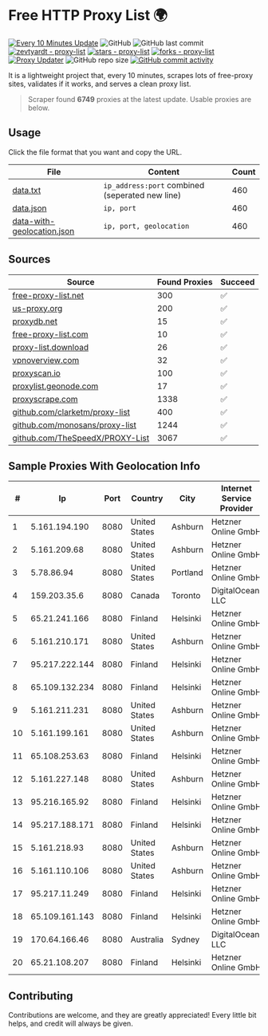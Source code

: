 
# Free HTTP Proxy List 🌍

[![Every 10 Minutes Update](https://github.com/mertguvencli/http-proxy-list/actions/workflows/main.yml/badge.svg?branch=main)](https://github.com/mertguvencli/http-proxy-list/actions/workflows/main.yml)
![GitHub](https://img.shields.io/github/license/mertguvencli/http-proxy-list)
![GitHub last commit](https://img.shields.io/github/last-commit/mertguvencli/http-proxy-list)
[![zevtyardt - proxy-list](https://img.shields.io/static/v1?label=zevtyardt&message=proxy-list&color=blue&logo=github)](https://github.com/zevtyardt/proxy-list "Go to GitHub repo")
[![stars - proxy-list](https://img.shields.io/github/stars/zevtyardt/proxy-list?style=social)](https://github.com/zevtyardt/proxy-list)
[![forks - proxy-list](https://img.shields.io/github/forks/zevtyardt/proxy-list?style=social)](https://github.com/zevtyardt/proxy-list)
[![Proxy Updater](https://github.com/zevtyardt/proxy-list/workflows/Proxy%20Updater/badge.svg)](https://github.com/zevtyardt/proxy-list/actions?query=workflow:"Proxy+Updater")
![GitHub repo size](https://img.shields.io/github/repo-size/zevtyardt/proxy-list)
[![GitHub commit activity](https://img.shields.io/github/commit-activity/m/zevtyardt/proxy-list?logo=commits)](https://github.com/zevtyardt/proxy-list/commits/main)

It is a lightweight project that, every 10 minutes, scrapes lots of free-proxy sites, validates if it works, and serves a clean proxy list.

> Scraper found **6749** proxies at the latest update. Usable proxies are below.

## Usage

Click the file format that you want and copy the URL.

|File|Content|Count|
|----|-------|-----|
|[data.txt](https://raw.githubusercontent.com/mertguvencli/http-proxy-list/main/proxy-list/data.txt)|`ip_address:port` combined (seperated new line)|460|
|[data.json](https://raw.githubusercontent.com/mertguvencli/http-proxy-list/main/proxy-list/data.json)|`ip, port`|460|
|[data-with-geolocation.json](https://raw.githubusercontent.com/mertguvencli/http-proxy-list/main/proxy-list/data-with-geolocation.json)|`ip, port, geolocation`|460|

## Sources

|Source|Found Proxies|Succeed|
|------|-------------|-------|
|[free-proxy-list.net](https://free-proxy-list.net)|300|✅|
|[us-proxy.org](https://www.us-proxy.org)|200|✅|
|[proxydb.net](http://proxydb.net)|15|✅|
|[free-proxy-list.com](https://free-proxy-list.com/?page=&port=&type%5B%5D=http&type%5B%5D=https&up_time=0&search=Search)|10|✅|
|[proxy-list.download](https://www.proxy-list.download/HTTP)|26|✅|
|[vpnoverview.com](https://vpnoverview.com/privacy/anonymous-browsing/free-proxy-servers)|32|✅|
|[proxyscan.io](https://www.proxyscan.io)|100|✅|
|[proxylist.geonode.com](https://proxylist.geonode.com/api/proxy-list?limit=300&page=1&sort_by=lastChecked&sort_type=desc&protocols=http,https)|17|✅|
|[proxyscrape.com](https://api.proxyscrape.com/v2/?request=displayproxies&protocol=http&timeout=10000&country=all&ssl=all&anonymity=all)|1338|✅|
|[github.com/clarketm/proxy-list](https://raw.githubusercontent.com/clarketm/proxy-list/master/proxy-list-raw.txt)|400|✅|
|[github.com/monosans/proxy-list](https://raw.githubusercontent.com/monosans/proxy-list/main/proxies/http.txt)|1244|✅|
|[github.com/TheSpeedX/PROXY-List](https://raw.githubusercontent.com/TheSpeedX/PROXY-List/master/http.txt)|3067|✅|


## Sample Proxies With Geolocation Info

|#|Ip|Port|Country|City|Internet Service Provider|
|-|--|----|-------|----|-------------------------|
|1|5.161.194.190|8080|United States|Ashburn|Hetzner Online GmbH|
|2|5.161.209.68|8080|United States|Ashburn|Hetzner Online GmbH|
|3|5.78.86.94|8080|United States|Portland|Hetzner Online GmbH|
|4|159.203.35.6|8080|Canada|Toronto|DigitalOcean, LLC|
|5|65.21.241.166|8080|Finland|Helsinki|Hetzner Online GmbH|
|6|5.161.210.171|8080|United States|Ashburn|Hetzner Online GmbH|
|7|95.217.222.144|8080|Finland|Helsinki|Hetzner Online GmbH|
|8|65.109.132.234|8080|Finland|Helsinki|Hetzner Online GmbH|
|9|5.161.211.231|8080|United States|Ashburn|Hetzner Online GmbH|
|10|5.161.199.161|8080|United States|Ashburn|Hetzner Online GmbH|
|11|65.108.253.63|8080|Finland|Helsinki|Hetzner Online GmbH|
|12|5.161.227.148|8080|United States|Ashburn|Hetzner Online GmbH|
|13|95.216.165.92|8080|Finland|Helsinki|Hetzner Online GmbH|
|14|95.217.188.171|8080|Finland|Helsinki|Hetzner Online GmbH|
|15|5.161.218.93|8080|United States|Ashburn|Hetzner Online GmbH|
|16|5.161.110.106|8080|United States|Ashburn|Hetzner Online GmbH|
|17|95.217.11.249|8080|Finland|Helsinki|Hetzner Online GmbH|
|18|65.109.161.143|8080|Finland|Helsinki|Hetzner Online GmbH|
|19|170.64.166.46|8080|Australia|Sydney|DigitalOcean, LLC|
|20|65.21.108.207|8080|Finland|Helsinki|Hetzner Online GmbH|



## Contributing

Contributions are welcome, and they are greatly appreciated! Every
little bit helps, and credit will always be given.

